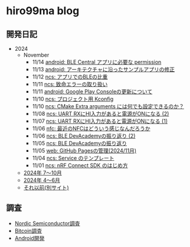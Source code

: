 # hiro99ma blog

## 開発日記

* 2024
  * November
    * 11/14 [android: BLE Central アプリに必要な permission](2024/11/20241114-and.md)
    * 11/13 [android: アーキテクチャに沿ったサンプルアプリの修正](2024/11/20241113-and.md)
    * 11/12 [ncs: アプリでのBLEの比重](2024/11/20241112-ncs.md)
    * 11/11 [ncs: 致命エラーの取り扱い](2024/11/20241111-ncs.md)
    * 11/11 [android: Google Play Consoleの更新について](2024/11/20241111-and.md)
    * 11/10 [ncs: プロジェクト用 Kconfig](2024/11/20241110-ncs2.md)
    * 11/10 [ncs: CMake Extra arguments には何でも設定できるのか？](2024/11/20241110-ncs.md)
    * 11/08 [ncs: UART RXにHI入力があると電源がONになる (2)](2024/11/20241108-ncs.md)
    * 11/07 [ncs: UART RXにHI入力があると電源がONになる (1)](2024/11/20241107-ncs.md)
    * 11/06 [nfc: 最近のNFCはどういう感じなんだろうか](2024/11/20241106-nfc.md)
    * 11/06 [ncs: BLE DevAcademyの振り返り (2)](2024/11/20241106-ncs.md)
    * 11/05 [ncs: BLE DevAcademyの振り返り](2024/11/20241105-ncs.md)
    * 11/05 [web: GitHub Pagesの管理(2024/11月)](2024/11/20241105-web.md)
    * 11/04 [ncs: Service のテンプレート](2024/11/20241104-ncs.md)
    * 11/01 [ncs: nRF Connect SDK のはじめ方](2024/11/20241101-ncs.md)
  * [2024年 7～10月](2024/2024-2.md)
  * [2024年 4～6月](2024/2024-1.md)
  * [それ以前(別サイト)](https://hiro99ma.blogspot.com/)

## 調査

* [Nordic Semiconductor調査](nrf/index.md)
* [Bitcoin調査](bitcoin/index.md)
* [Android開発](android/index.md)
